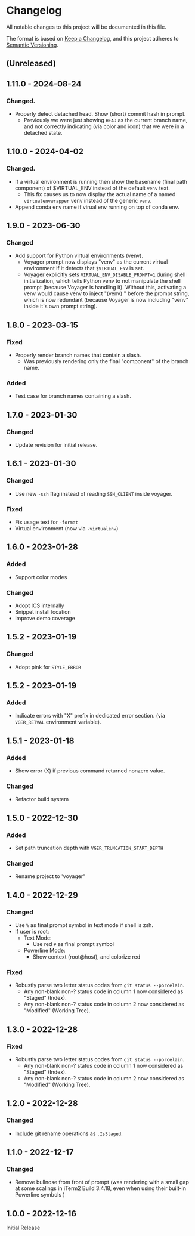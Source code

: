 # Changelog
All notable changes to this project will be documented in this file.

The format is based on [Keep a Changelog](https://keepachangelog.com/en/1.0.0/),
and this project adheres to [Semantic Versioning](https://semver.org/spec/v2.0.0.html).

## **(Unreleased)**

## 1.11.0 - 2024-08-24
### Changed.
- Properly detect detached head. Show (short) commit hash in prompt.
    - Previously we were just showing `HEAD` as the current branch name, and not correctly indicating (via color and icon) that we were in a detached state.

## 1.10.0 - 2024-04-02
### Changed.
- If a virtual environment is running then show the basename (final path component) of $VIRTUAL_ENV instead of the default `venv` text.
    - This fix causes us to now display the actual name of a named `virtualenvwrapper` venv instead of the generic `venv`.
- Append conda env name if virual env running on top of conda env.

## 1.9.0 - 2023-06-30
### Changed
- Add support for Python virtual environments (venv).
    - Voyager prompt now displays "venv" as the current virtual environment if it detects that `$VIRTUAL_ENV` is set.
    - Voyager explicitly sets `VIRTUAL_ENV_DISABLE_PROMPT=1` during shell initialization, which tells Python venv to not manipulate the shell prompt (because Voyager is handling it). Without this, activating a venv would cause venv to inject "(venv) " before the prompt string, which is now redundant (because Voyager is now including "venv" inside it's own prompt string).

## 1.8.0 - 2023-03-15
### Fixed
- Properly render branch names that contain a slash.
    - Was previously rendering only the final "component" of the branch name.
### Added
- Test case for branch names containing a slash.

## 1.7.0 - 2023-01-30
### Changed
- Update revision for initial release.

## 1.6.1 - 2023-01-30
### Changed
- Use new `-ssh` flag instead of reading `SSH_CLIENT` inside voyager.
### Fixed
- Fix usage text for `-format`
- Virtual environment (now via `-virtualenv`)

## 1.6.0 - 2023-01-28
### Added
- Support color modes
### Changed
- Adopt ICS internally
- Snippet install location
- Improve demo coverage

## 1.5.2 - 2023-01-19
### Changed
- Adopt pink for `STYLE_ERROR`

## 1.5.2 - 2023-01-19
### Added
- Indicate errors with "X" prefix in dedicated error section. (via `VGER_RETVAL` environment variable).

## 1.5.1 - 2023-01-18
### Added
- Show error (X) if previous command returned nonzero value.
### Changed
- Refactor build system

## 1.5.0 - 2022-12-30
### Added
- Set path truncation depth with `VGER_TRUNCATION_START_DEPTH`
### Changed
- Rename project to 'voyager"

## 1.4.0 - 2022-12-29
### Changed
- Use `%` as final prompt symbol in text mode if shell is zsh.
- If user is root:
    - Text Mode:
        - Use red `#` as final prompt symbol
    - Powerline Mode:
        - Show context (root@host), and colorize red
### Fixed
- Robustly parse two letter status codes from `git status --porcelain`.
    - Any non-blank non-? status code in column 1 now considered as "Staged" (Index).
    - Any non-blank non-? status code in column 2 now considered as  "Modified" (Working Tree).
## 1.3.0 - 2022-12-28
### Fixed
- Robustly parse two letter status codes from `git status --porcelain`.
    - Any non-blank non-? status code in column 1 now considered as "Staged" (Index).
    - Any non-blank non-? status code in column 2 now considered as  "Modified" (Working Tree).

## 1.2.0 - 2022-12-28
### Changed
- Include git rename operations as `.IsStaged`.

## 1.1.0 - 2022-12-17
### Changed
- Remove bullnose from front of prompt (was rendering with a small gap at some scalings in iTerm2 Build 3.4.18, even when using their built-in Powerline symbols )

## 1.0.0 - 2022-12-16
Initial Release
